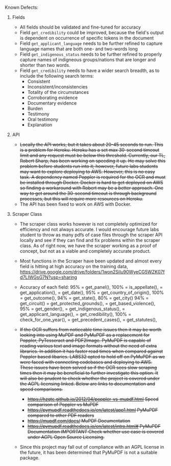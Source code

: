 Known Defects:

1. Fields
    - All fields should be validated and fine-tuned for accuracy
    - Field `get_credibility` could be improved, because the field's output is dependent on occurrence of specific tokens in the document
    - Field `get_applicant_language` needs to be further refined to capture language names that are both one- and two-words long
    - Field `get_indigenous_status` needs to be further refined to properly capture names of indigneous groups/nations that are longer and shorter than two words.
    - Field `get_credibility` needs to have a wider search breadth, as to include the following search terms:
        - Consistent
        - Inconsistent/inconsistencies
        - Totality of the circumstances
        - Corroborating evidence
        - Documentary evidence
        - Burden
        - Testimony
        - Oral testimony
        - Explanation

2. API
    - <strike>Locally the API works, but it takes about 20-45 seconds to run. This is a problem for Heroku. Heroku has a set max 30-second timeout limit and any request must be below this threshold. Currently, our TL, Robert Sharp, has been working on speeding it up. He may solve this problem before students run into it; however, future labs students may want to explore deploying to AWS. However, this is no easy task. A dependency named Poppler is required for the OCR and must be installed through Docker. Docker is hard to get deployed on AWS so finding a workaround with Robert may be a better approach. One way to get around the 30-second timeout is through background processes, but this will require more resources on Heroku.</strike>
    - The API has been fixed to work on AWS with Docker.
3. Scraper Class
    - <scrape>The scraper class works however is not completely optimized for efficiency and not always accurate. I would encourage future labs student to throw as many pdfs of case files through the scraper API locally and see if they can find and fix problems within the scraper class. As of right now, we have the scraper working as a proof of concept, but not as a viable and completely accurate product.
    - Most functions in the Scraper have been updated and almost every field is hitting at high accuracy on the training data, https://drive.google.com/drive/folders/1won2SiIu90WyeCG5WZK07fd7LIWGsG7N?usp=sharing 
    
    - Accuracy of each field:
         95% = get_panel(),
         100% = is_appellate(),
         = get_application(),
         = get_date(),
         95% = get_country_of_origin(),
         100% = get_outcome(),
         94% = get_state(),
         80% = get_city()
         94% = get_circuit()
         = get_protected_grounds(),
         = get_based_violence(),
         95% = get_gender(),
         = get_indigenous_status(),
         = get_applicant_language(),
         = get_credibility(),
         100% = check_for_one_year(),
         = get_precedent_cases(),
         = get_statutes(),
    - <strike>If the OCR suffers from noticeable time issues then it may be worth looking into using MuPDF and PyMuPDF as a replacement for Poppler, PyTesseract and PDF2Image. PyMuPDF is capable of reading various text and image formats without the need of extra libraries.  In addition it has faster read times when compared against Poppler based libaries.  LABS32 opted to hold off on PyMuPDF as we were faced with connecting codebases and deploying to AWS.  These issues have been solved so if the OCR sees slow scraping times then it may be beneficial to further investigate this option.  It will also be prudent to check whether the project is covered under the AGPL licensing linked.  Below are links to documentation and speed comparisons. 
        - https://hzqtc.github.io/2012/04/poppler-vs-mupdf.html Speed comparison of Poppler vs MuPDF
        - https://pymupdf.readthedocs.io/en/latest/app1.html PyMuPDF compared to other PDF readers
        - https://mupdf.com/docs/ MuPDF Documentation
        - https://pymupdf.readthedocs.io/en/latest/intro.html# PyMuPDF Documentation *IMPORTANT* Check whether use case is covered under AGPL Open Source Licensing.</strike>
    - Since this project may fall out of compliance with an AGPL license in the future, it has been determined that PyMuPDF is not a suitable package.
